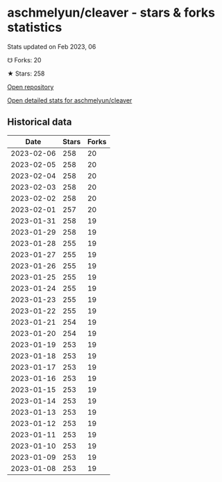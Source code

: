 # aschmelyun/cleaver - stars & forks statistics

Stats updated on Feb 2023, 06

☋ Forks: 20

★ Stars: 258

[Open repository](https://github.com/aschmelyun/cleaver)

[Open detailed stats for aschmelyun/cleaver](https://reviewgithub.com/rep/aschmelyun/cleaver)

## Historical data
| Date | Stars | Forks |
|------|-------|-------|
| 2023-02-06 | 258 | 20 | 
| 2023-02-05 | 258 | 20 | 
| 2023-02-04 | 258 | 20 | 
| 2023-02-03 | 258 | 20 | 
| 2023-02-02 | 258 | 20 | 
| 2023-02-01 | 257 | 20 | 
| 2023-01-31 | 258 | 19 | 
| 2023-01-29 | 258 | 19 | 
| 2023-01-28 | 255 | 19 | 
| 2023-01-27 | 255 | 19 | 
| 2023-01-26 | 255 | 19 | 
| 2023-01-25 | 255 | 19 | 
| 2023-01-24 | 255 | 19 | 
| 2023-01-23 | 255 | 19 | 
| 2023-01-22 | 255 | 19 | 
| 2023-01-21 | 254 | 19 | 
| 2023-01-20 | 254 | 19 | 
| 2023-01-19 | 253 | 19 | 
| 2023-01-18 | 253 | 19 | 
| 2023-01-17 | 253 | 19 | 
| 2023-01-16 | 253 | 19 | 
| 2023-01-15 | 253 | 19 | 
| 2023-01-14 | 253 | 19 | 
| 2023-01-13 | 253 | 19 | 
| 2023-01-12 | 253 | 19 | 
| 2023-01-11 | 253 | 19 | 
| 2023-01-10 | 253 | 19 | 
| 2023-01-09 | 253 | 19 | 
| 2023-01-08 | 253 | 19 | 

